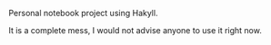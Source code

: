 Personal notebook project using Hakyll.


It is a complete mess, I would not advise anyone to use it right now.



